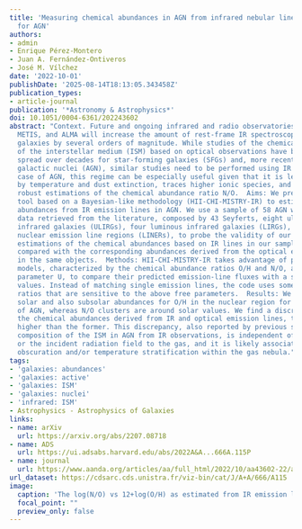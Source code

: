 ```yaml
---
title: 'Measuring chemical abundances in AGN from infrared nebular lines: HII-CHI-MISTRY-IR
  for AGN'
authors:
- admin
- Enrique Pérez-Montero
- Juan A. Fernández-Ontiveros
- José M. Vílchez
date: '2022-10-01'
publishDate: '2025-08-14T18:13:05.343458Z'
publication_types:
- article-journal
publication: '*Astronomy & Astrophysics*'
doi: 10.1051/0004-6361/202243602
abstract: "Context. Future and ongoing infrared and radio observatories such as JWST,
  METIS, and ALMA will increase the amount of rest-frame IR spectroscopic data for
  galaxies by several orders of magnitude. While studies of the chemical composition
  of the interstellar medium (ISM) based on optical observations have been widely
  spread over decades for star-forming galaxies (SFGs) and, more recently, for active
  galactic nuclei (AGN), similar studies need to be performed using IR data. In the
  case of AGN, this regime can be especially useful given that it is less affected
  by temperature and dust extinction, traces higher ionic species, and can also provide
  robust estimations of the chemical abundance ratio N/O.  Aims: We present a new
  tool based on a Bayesian-like methodology (HII-CHI-MISTRY-IR) to estimate chemical
  abundances from IR emission lines in AGN. We use a sample of 58 AGN with IR spectroscopic
  data retrieved from the literature, composed by 43 Seyferts, eight ultraluminous
  infrared galaxies (ULIRGs), four luminous infrared galaxies (LIRGs), and three low-ionization
  nuclear emission line regions (LINERs), to probe the validity of our method. The
  estimations of the chemical abundances based on IR lines in our sample are later
  compared with the corresponding abundances derived from the optical emission lines
  in the same objects.  Methods: HII-CHI-MISTRY-IR takes advantage of photoionization
  models, characterized by the chemical abundance ratios O/H and N/O, and the ionization
  parameter U, to compare their predicted emission-line fluxes with a set of observed
  values. Instead of matching single emission lines, the code uses some specific emission-line
  ratios that are sensitive to the above free parameters.  Results: We report mainly
  solar and also subsolar abundances for O/H in the nuclear region for our sample
  of AGN, whereas N/O clusters are around solar values. We find a discrepancy between
  the chemical abundances derived from IR and optical emission lines, the latter being
  higher than the former. This discrepancy, also reported by previous studies of the
  composition of the ISM in AGN from IR observations, is independent of the gas density
  or the incident radiation field to the gas, and it is likely associated with dust
  obscuration and/or temperature stratification within the gas nebula."
tags:
- 'galaxies: abundances'
- 'galaxies: active'
- 'galaxies: ISM'
- 'galaxies: nuclei'
- 'infrared: ISM'
- Astrophysics - Astrophysics of Galaxies
links:
- name: arXiv
  url: https://arxiv.org/abs/2207.08718
- name: ADS
  url: https://ui.adsabs.harvard.edu/abs/2022A&A...666A.115P
- name: journal
  url: https://www.aanda.org/articles/aa/full_html/2022/10/aa43602-22/aa43602-22.html
url_dataset: https://cdsarc.cds.unistra.fr/viz-bin/cat/J/A+A/666/A115
image:
  caption: 'The log(N/O) vs 12+log(O/H) as estimated from IR emission lines'
  focal_point: ""
  preview_only: false
---
```

